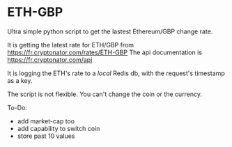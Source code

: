 # ETH-GBP
Ultra simple python script to get the lastest Ethereum/GBP change rate.

It is getting the latest rate for ETH/GBP from https://fr.cryptonator.com/rates/ETH-GBP
The api documentation is  https://fr.cryptonator.com/api

It is logging the ETH's rate to a *local* Redis db, with the request's timestamp as a key. 

The script is not flexible. You can't change the coin or the currency. 

To-Do: 
- add market-cap too
- add capability to switch coin
- store past 10 values

